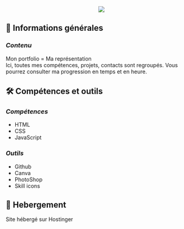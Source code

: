 <div align="center">
    <img src="/assets/src/img/bannière_github_portfolio.png.jpg" />
</div>

## 📜 Informations générales

### <i>Contenu</i>
Mon portfolio = Ma représentation<br>
Ici, toutes mes compétences, projets, contacts sont regroupés. Vous pourrez consulter ma progression en temps et en heure.

## 🛠️ Compétences et outils

### <i>Compétences</i>
- HTML
- CSS
- JavaScript

### <i>Outils</i>
- Github
- Canva
- PhotoShop
- Skill icons

## 🌱 Hebergement

Site hébergé sur Hostinger
